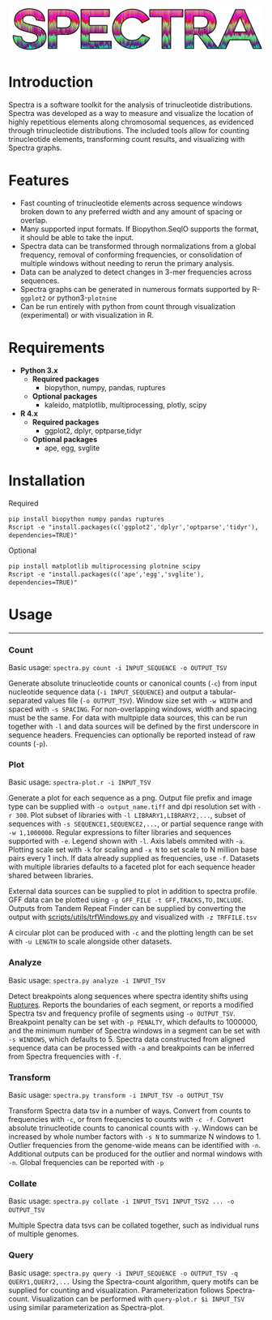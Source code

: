 ![Spectra logo](includes/Spectra-Logo.png)

# Introduction
Spectra is a software toolkit for the analysis of trinucleotide distributions. Spectra was developed as a way to measure and visualize the location of highly repetitious elements along chromosomal sequences, as evidenced through trinucleotide distributions. The included tools allow for counting trinucleotide elements, transforming count results, and visualizing with Spectra graphs.

# Features
- Fast counting of trinucleotide elements across sequence windows broken down to any preferred width and any amount of spacing or overlap.
- Many supported input formats. If Biopython.SeqIO supports the format, it should be able to take the input.
- Spectra data can be transformed through normalizations from a global frequency, removal of conforming frequencies, or consolidation of multiple windows without needing to rerun the primary analysis.
- Data can be analyzed to detect changes in 3-mer frequencies across sequences.
- Spectra graphs can be generated in numerous formats supported by R-`ggplot2` or python3-`plotnine`
- Can be run entirely with python from count through visualization (experimental) or with visualization in R.

# Requirements
- **Python 3.x**
  - **Required packages**
    - biopython, numpy, pandas, ruptures
  - **Optional packages**
    - kaleido, matplotlib, multiprocessing, plotly, scipy
- **R 4.x**
  - **Required packages**
      - ggplot2, dplyr, optparse,tidyr
  - **Optional packages**
    - ape, egg, svglite

# Installation
Required
```shell
pip install biopython numpy pandas ruptures
Rscript -e "install.packages(c('ggplot2','dplyr','optparse','tidyr'), dependencies=TRUE)"
```
Optional
```shell
pip install matplotlib multiprocessing plotnine scipy
Rscript -e "install.packages(c('ape','egg','svglite'), dependencies=TRUE)"
```

# Usage

---
### Count
Basic usage: `spectra.py count -i INPUT_SEQUENCE -o OUTPUT_TSV`

Generate absolute trinucleotide counts or canonical counts (`-c`) from input nucleotide sequence data
(`-i INPUT_SEQUENCE`) and output a tabular-separated values file (`-o OUTPUT_TSV`). Window size set with `-w WIDTH` and
spaced with `-s SPACING`. For non-overlapping windows, width and spacing must be the same. For data with multpiple data
sources, this can be run together with `-l` and data sources will be defined by the first underscore in sequence
headers. Frequencies can optionally be reported instead of raw counts (`-p`).

### Plot
Basic usage: `spectra-plot.r -i INPUT_TSV`

Generate a plot for each sequence as a png. Output file prefix and image type can be supplied with
`-o output_name.tiff` and dpi resolution set with `-r 300`. Plot subset of libraries with `-l LIBRARY1,LIBRARY2,...`,
subset of sequences with `-s SEQUENCE1,SEQUENCE2,...`, or partial sequence range with `-w 1,1000000`. Regular
expressions to filter libraries and sequences supported with `-e`. Legend shown with `-l`. Axis labels ommited with
`-a`. Plotting scale set with `-k` for scaling and  `-x N` to set scale to N million base pairs every 1 inch. If data
already supplied as frequencies, use `-f`. Datasets with multiple libraries defaults to a faceted plot for each sequence
header shared between libraries.

External data sources can be supplied to plot in addition to spectra profile. GFF data can be plotted using
`-g GFF_FILE -t GFF,TRACKS,TO,INCLUDE`. Outputs from Tandem Repeat Finder can be supplied by converting the output
with [scripts/utils/trfWindows.py](scripts/utils/trfWindows.py) and visualized with `-z TRFFILE.tsv`

A circular plot can be produced with `-c` and the plotting length can be set with `-u LENGTH` to scale alongside other
datasets.

### Analyze
Basic usage: `spectra.py analyze -i INPUT_TSV`

Detect breakpoints along sequences where spectra identity shifts using 
[Ruptures](https://centre-borelli.github.io/ruptures-docs/). Reports the boundaries of each segment, or reports a
modified Spectra tsv and frequency profile of segments using `-o OUTPUT_TSV`. Breakpoint penalty can be set with
`-p PENALTY`, which defaults to 1000000, and the minimum number of Spectra windows in a segment can be set with 
`-s WINDOWS`, which defaults to 5. Spectra data constructed from aligned sequence data can be processed with `-a`
and breakpoints can be inferred from Spectra frequencies with `-f`.

### Transform
Basic usage: `spectra.py transform -i INPUT_TSV -o OUTPUT_TSV`

Transform Spectra data tsv in a number of ways. Convert from counts to frequencies with `-c`, or from frequencies to
counts with `-c -f`. Convert absolute trinucleotide counts to canonical counts with `-y`. Windows can be increased by
whole number factors with `-s N` to summarize N windows to 1. Outlier frequencies from the genome-wide means can be
identified with `-n`. Additional outputs can be produced for the outlier and normal windows with `-n`. Global
frequencies can be reported with `-p`

### Collate
Basic usage: `spectra.py collate -i INPUT_TSV1 INPUT_TSV2 ... -o OUTPUT_TSV`

Multiple Spectra data tsvs can be collated together, such as individual runs of multiple genomes.

### Query
Basic usage: `spectra.py query -i INPUT_SEQUENCE -o OUTPUT_TSV -q QUERY1,QUERY2,...`
Using the Spectra-count algorithm, query motifs can be supplied for counting and visualization. Parameterization
follows Spectra-count. Visualization can be performed with `query-plot.r $i INPUT_TSV` using similar parameterization
as Spectra-plot.